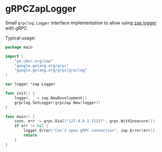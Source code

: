 # gRPCZapLogger

Small `grpclog.Logger` interface implementation to allow using [zap logger](https://github.com/uber-go/zap) with gRPC.

Typical usage:

```go
package main

import (
    "go.uber.org/zap"
    "google.golang.org/grpc"
    "google.golang.org/grpc/grpclog"
)

var logger *zap.Logger

func init() {
    logger, _ = zap.NewDevelopment()
    grpclog.SetLogger(grpczap.New(logger))
}

func main() {
    conn, err := grpc.Dial("127.0.0.1:31337", grpc.WithInsecure())
    if err != nil {
        logger.Error("Can't open gRPC connection", zap.Error(err))
        return
    }
}
```
